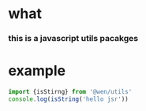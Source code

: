 # what
### this is a javascript utils pacakges

# example
``` ts
import {isStirng} from '@wen/utils'
console.log(isString('hello jsr'))
```